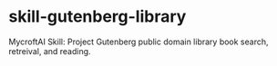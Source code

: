 # skill-gutenberg-library
MycroftAI Skill: Project Gutenberg public domain library book search, retreival, and reading.
